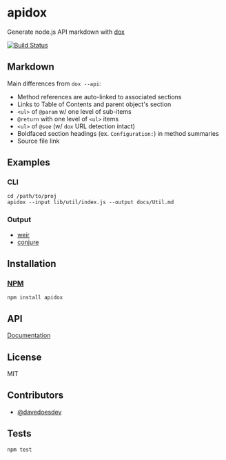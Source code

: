 # apidox

Generate node.js API markdown with [dox](https://github.com/visionmedia/dox)

[![Build Status](https://travis-ci.org/codeactual/apidox.png)](https://travis-ci.org/codeactual/apidox)

## Markdown

Main differences from `dox --api`:

* Method references are auto-linked to associated sections
* Links to Table of Contents and parent object's section
* `<ul>` of `@param` w/ one level of sub-items
* `@return` with one level of `<ul>` items
* `<ul>` of `@see` (w/ `dox` URL detection intact)
* Boldfaced section headings (ex. `Configuration:`) in method summaries
* Source file link

## Examples

### CLI

    cd /path/to/proj
    apidox --input lib/util/index.js --output docs/Util.md

### Output

* [weir](https://github.com/codeactual/weir/blob/master/docs/Weir.md)
* [conjure](https://github.com/codeactual/conjure/blob/master/docs/Conjure.md)

## Installation

### [NPM](https://npmjs.org/package/apidox)

    npm install apidox

## API

[Documentation](docs/ApiDox.md)

## License

  MIT

## Contributors

- [@davedoesdev](https://github.com/davedoesdev)

## Tests

    npm test
